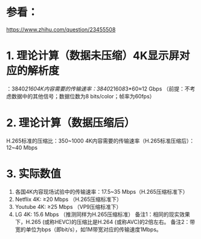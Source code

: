 # 参看：
https://www.zhihu.com/question/23455508

# 1. 理论计算（数据未压缩）4K显示屏对应的解析度
：3840*21604K内容需要的传输速率：3840*2160*8*3*60≈12 Gbps 
（前提：不考虑数据中的其他信号；数据位数为8 bits/color；帧率为60fps）

# 2. 理论计算（数据压缩后）
H.265标准的压缩比：350~1000 
4K内容需要的传输速率（H.265标准压缩后）：12~40 Mbps

# 3. 实际数值
1) 各国4K内容现场试验中的传输速率：17.5~35 Mbps（H.265压缩标准下）
2) Netflix 4K: ≥20 Mbps （H.265压缩标准下）
3) Youtube 4K: ≥25 Mbps （VP9压缩标准下）
4) LG 4K: 15.6 Mbps （推测同样为H.265压缩标准）
备注1：相同的现实效果下，H.265 (或称HEVC)的压缩比是H.264 (或称AVC)的2倍左右。
备注2：带宽的单位为bps（即bit/s），如1M带宽对应的传输速度1Mbps。


